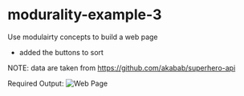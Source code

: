 # modurality-example-3
Use modulairty concepts to build a web page
- added the buttons to sort

NOTE: data are taken from https://github.com/akabab/superhero-api 

Required Output:
![Web Page](https://github.com/janakanuwan/web-page-design/blob/master/modularity-example-2/My%20Super%20Heros.png)
